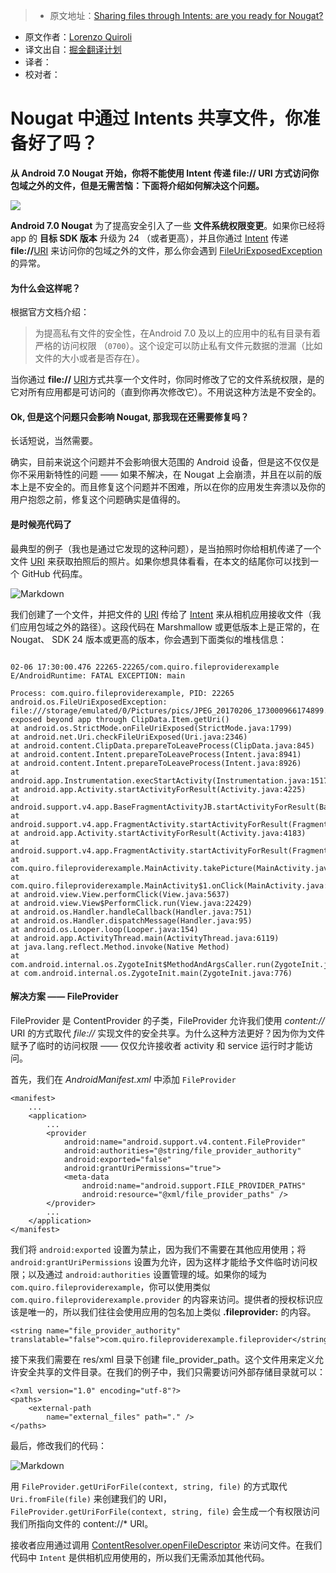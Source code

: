 > * 原文地址：[Sharing files through Intents: are you ready for Nougat?](https://medium.com/@quiro91/sharing-files-though-intents-are-you-ready-for-nougat-70f7e9294a0b#.8d2johavz)
* 原文作者：[Lorenzo Quiroli](https://medium.com/@quiro91?source=post_header_lockup)
* 译文出自：[掘金翻译计划](https://github.com/xitu/gold-miner)
* 译者：
* 校对者：

# Nougat 中通过 Intents 共享文件，你准备好了吗？

**从 Android 7.0 Nougat 开始，你将不能使用 Intent 传递 file:// URI 方式访问你包域之外的文件，但是无需苦恼：下面将介绍如何解决这个问题。**

<img class="progressiveMedia-noscript js-progressiveMedia-inner" src="https://cdn-images-1.medium.com/max/800/1*OlPkbZzZ4fNdrPNcewWAlA.jpeg">

**Android 7.0 Nougat** 为了提高安全引入了一些 **文件系统权限变更**。如果你已经将 app 的 **目标 SDK 版本** 升级为 24 （或者更高），并且你通过 [Intent](https://developer.android.com/reference/android/content/Intent.html) 传递 **file://**[URI](https://developer.android.com/reference/android/net/Uri.html) 来访问你的包域之外的文件，那么你会遇到 [FileUriExposedException](https://developer.android.com/reference/android/os/FileUriExposedException.html) 的异常。

#### 为什么会这样呢？ ####

根据官方文档介绍：

> 为提高私有文件的安全性，在Android 7.0 及以上的应用中的私有目录有着严格的访问权限 （`0700`）。这个设定可以防止私有文件元数据的泄漏（比如文件的大小或者是否存在）。

当你通过 **file://** [URI](https://developer.android.com/reference/android/net/Uri.html)方式共享一个文件时，你同时修改了它的文件系统权限，是的它对所有应用都是可访问的（直到你再次修改它）。不用说这种方法是不安全的。

#### Ok, 但是这个问题只会影响 Nougat, 那我现在还需要修复吗？ ####

长话短说，当然需要。

确实，目前来说这个问题并不会影响很大范围的 Android 设备，但是这不仅仅是你不采用新特性的问题 —— 如果不解决，在 Nougat 上会崩溃，并且在以前的版本上是不安全的。而且修复这个问题并不困难，所以在你的应用发生奔溃以及你的用户抱怨之前，修复这个问题确实是值得的。

#### 是时候亮代码了 ####

最典型的例子（我也是通过它发现的这种问题），是当拍照时你给相机传递了一个文件 [URI](https://developer.android.com/reference/android/net/Uri.html) 来获取拍照后的照片。如果你想具体看看，在本文的结尾你可以找到一个 GitHub 代码库。

![Markdown](http://p1.bqimg.com/1949/46be5570af09f88d.png)

我们创建了一个文件，并把文件的 [URI](https://developer.android.com/reference/android/net/Uri.html) 传给了 [Intent](https://developer.android.com/reference/android/content/Intent.html) 来从相机应用接收文件（我们应用包域之外的路径）。这段代码在 Marshmallow 或更低版本上是正常的，在 Nougat、 SDK 24 版本或更高的版本，你会遇到下面类似的堆栈信息：

```

02-06 17:30:00.476 22265-22265/com.quiro.fileproviderexample E/AndroidRuntime: FATAL EXCEPTION: main

Process: com.quiro.fileproviderexample, PID: 22265
android.os.FileUriExposedException: file:///storage/emulated/0/Pictures/pics/JPEG_20170206_173000966174899.jpg exposed beyond app through ClipData.Item.getUri()
at android.os.StrictMode.onFileUriExposed(StrictMode.java:1799)
at android.net.Uri.checkFileUriExposed(Uri.java:2346)
at android.content.ClipData.prepareToLeaveProcess(ClipData.java:845)
at android.content.Intent.prepareToLeaveProcess(Intent.java:8941)
at android.content.Intent.prepareToLeaveProcess(Intent.java:8926)
at android.app.Instrumentation.execStartActivity(Instrumentation.java:1517)
at android.app.Activity.startActivityForResult(Activity.java:4225)
at android.support.v4.app.BaseFragmentActivityJB.startActivityForResult(BaseFragmentActivityJB.java:50)
at android.support.v4.app.FragmentActivity.startActivityForResult(FragmentActivity.java:79)
at android.app.Activity.startActivityForResult(Activity.java:4183)
at android.support.v4.app.FragmentActivity.startActivityForResult(FragmentActivity.java:859)
at com.quiro.fileproviderexample.MainActivity.takePicture(MainActivity.java:70)
at com.quiro.fileproviderexample.MainActivity$1.onClick(MainActivity.java:42)
at android.view.View.performClick(View.java:5637)
at android.view.View$PerformClick.run(View.java:22429)
at android.os.Handler.handleCallback(Handler.java:751)
at android.os.Handler.dispatchMessage(Handler.java:95)
at android.os.Looper.loop(Looper.java:154)
at android.app.ActivityThread.main(ActivityThread.java:6119)
at java.lang.reflect.Method.invoke(Native Method)
at com.android.internal.os.ZygoteInit$MethodAndArgsCaller.run(ZygoteInit.java:886)
at com.android.internal.os.ZygoteInit.main(ZygoteInit.java:776)                                                                                  
```

#### 解决方案 —— FileProvider ####

FileProvider 是 ContentProvider 的子类，FileProvider 允许我们使用 *content://* URI 的方式取代 *file://* 实现文件的安全共享。为什么这种方法更好？因为你为文件赋予了临时的访问权限 —— 仅仅允许接收者 activity 和 service 运行时才能访问。

首先，我们在 *AndroidManifest.xml* 中添加 `FileProvider`

```
<manifest>
    ...
    <application>
        ...
        <provider
            android:name="android.support.v4.content.FileProvider"
            android:authorities="@string/file_provider_authority"
            android:exported="false"
            android:grantUriPermissions="true">
            <meta-data
                android:name="android.support.FILE_PROVIDER_PATHS"
                android:resource="@xml/file_provider_paths" />
        </provider>
        ...
    </application>
</manifest>
```

我们将 `android:exported` 设置为禁止，因为我们不需要在其他应用使用；将 `android:grantUriPermissions` 设置为允许，因为这样才能给予文件临时访问权限；以及通过 `android:authorities` 设置管理的域。如果你的域为 `com.quiro.fileproviderexample`，你可以使用类似 `com.quiro.fileproviderexample.provider` 的内容来访问。提供者的授权标识应该是唯一的，所以我们往往会使用应用的包名加上类似 **.fileprovider:** 的内容。

```
<string name="file_provider_authority" 
translatable="false">com.quiro.fileproviderexample.fileprovider</string>
```

接下来我们需要在 res/xml 目录下创建 file_provider_path。这个文件用来定义允许安全共享的文件目录。在我们的例子中，我们只需要访问外部存储目录就可以：

```
<?xml version="1.0" encoding="utf-8"?>
<paths>
    <external-path
        name="external_files" path="." />
</paths>
```

最后，修改我们的代码：

![Markdown](http://p1.bqimg.com/1949/2d62a56e6e9d8909.png)

用 `FileProvider.getUriForFile(context, string, file)` 的方式取代 `Uri.fromFile(file)` 来创建我们的 URI，`FileProvider.getUriForFile(context, string, file)` 会生成一个有权限访问我们所指向文件的 content://* URI。

接收者应用通过调用 [ContentResolver.openFileDescriptor](https://developer.android.com/reference/android/content/ContentResolver.html#openFileDescriptor%28android.net.Uri,%20java.lang.String%29) 来访问文件。在我们代码中 `Intent` 是供相机应用使用的，所以我们无需添加其他代码。

